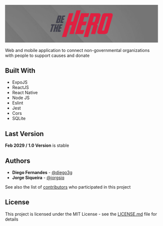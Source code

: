 ![](header.png)

Web and mobile application to connect non-governmental organizations with people to support causes and donate

## Built With
* ExpoJS
* ReactJS
* React Native
* Node JS
* Eslint
* Jest
* Cors
* SQLite

## Last Version

**Feb 2029 / 1.0 Version** is stable

## Authors
* **Diego Fernandes** - [@diego3g](https://github.com/diego3g)
* **Jorge Siqueira** - [@jorgsiq](https://github.com/jorgsiq)

See also the list of [contributors](https://github.com/jorgsiq/be-the-hero/graphs/contributors) who participated in this project

## License

This project is licensed under the MIT License - see the [LICENSE.md](LICENSE.md) file for details
